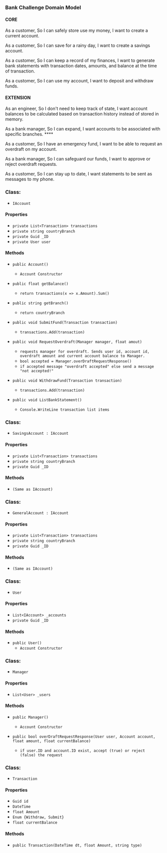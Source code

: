 ### Bank Challenge Domain Model

#### CORE
As a customer,
So I can safely store use my money,
I want to create a current account.

As a customer,
So I can save for a rainy day,
I want to create a savings account.

As a customer,
So I can keep a record of my finances,
I want to generate bank statements with transaction dates, amounts, and balance at the time of transaction.

As a customer,
So I can use my account,
I want to deposit and withdraw funds.

#### EXTENSION

As an engineer,
So I don't need to keep track of state,
I want account balances to be calculated based on transaction history instead of stored in memory.

As a bank manager,
So I can expand,
I want accounts to be associated with specific branches.   ****

As a customer,
So I have an emergency fund,
I want to be able to request an overdraft on my account.

As a bank manager,
So I can safeguard our funds,
I want to approve or reject overdraft requests.

As a customer,
So I can stay up to date,
I want statements to be sent as messages to my phone.


### Class:
* `IAccount`

#### Properties
* `private List<Transaction> transactions`
* `private string countryBranch`
* `private Guid _ID`
* `private User user`

#### Methods
* `public Account()`
  - `Account Constructor`

* `public float getBalance()`
  - `return transactions(x => x.Amount).Sum()`
  
* `public string getBranch()`
  - `return countryBranch`

* `public void SubmitFund(Transaction transaction)`
  - `transactions.Add(transaction)`
  
* `public void RequestOverdraft(Manager manager, float amout)`
  - `requests manager for overdraft. Sends user id, account id, overdraft amount and current account balance to Manager.`
  - `bool accepted = Manager.overDraftRequestResponse()`
  - `if accepted message "overdraft accepted" else send a message "not accepted!"`

* `public void WithdrawFund(Transaction transaction)`
  - `transactions.Add(transaction)`
  
* `public void ListBankStatement()`
  - `Console.WriteLine transaction list items`



### Class:
* `SavingsAccount : IAccount`

#### Properties
* `private List<Transaction> transactions`
* `private string countryBranch`
* `private Guid _ID`

#### Methods
* `(Same as IAccount)`



### Class:
* `GeneralAccount : IAccount`

#### Properties
* `private List<Transaction> transactions`
* `private string countryBranch`
* `private Guid _ID`

#### Methods
* `(Same as IAccount)`



### Class:
* `User`

#### Properties
* `List<IAccount> _accounts`
* `private Guid _ID`

#### Methods
* `public User()`
  - `Account Constructor`




### Class:
* `Manager`

#### Properties
* `List<User> _users`

#### Methods
* `public Manager()`
  - `Account Constructor` 

* `public bool overDraftRequestResponse(User user, Account account, float amount, float currentBalance)`
  - `if user.ID and account.ID exist, accept (true) or reject (false) the request` 






### Class:
* `Transaction`

#### Properties
* `Guid id`
* `DateTime`
* `float Amount`
* `Enum {Withdraw, Submit}`
* `float currentBalance`

#### Methods
* `public Transaction(DateTime dt, float Amount, string type)`

